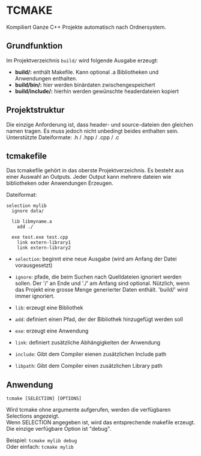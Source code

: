 # TCMAKE
Kompiliert Ganze C++ Projekte automatisch nach Ordnersystem.

## Grundfunktion
Im Projektverzeichnis ```build/``` wird folgende Ausgabe erzeugt:

* **build/:** enthält Makefile. Kann optional .a Bibliotheken und Anwendungen enthalten.
* **build/bin/:** hier werden binärdaten zwischengespeichert
* **build/include/:** hierhin werden gewünschte headerdateien kopiert

## Projektstruktur
Die einzige Anforderung ist, dass header- und source-dateien den gleichen namen tragen. Es muss jedoch nicht unbedingt beides enthalten sein. Unterstützte Dateiformate: .h / .hpp / .cpp / .c

## tcmakefile
Das tcmakefile gehört in das oberste Projektverzeichnis. Es besteht aus einer Auswahl an Outputs. Jeder Output kann mehrere dateien wie bibliotheken oder Anwendungen Erzeugen.

Dateiformat:

```
selection mylib
  ignore data/
 
  lib libmyname.a
    add ./

  exe test.exe test.cpp
    link extern-library1
    link extern-library2
```

* ```selection```: beginnt eine neue Ausgabe (wird am Anfang der Datei vorausgesetzt)

* ```ignore```: pfade, die beim Suchen nach Quelldateien ignoriert werden sollen. Der '/' an Ende und './' am Anfang sind optional. Nützlich, wenn das Projekt eine grosse Menge generierter Daten enthält. 'build/' wird immer ignoriert.

* ```lib```: erzeugt eine Bibliothek

* ```add```: definiert einen Pfad, der der Bibliothek hinzugefügt werden soll

* ```exe```: erzeugt eine Anwendung

* ```link```: definiert zusätzliche Abhängigkeiten der Anwendung

* ```include```: Gibt dem Compiler eienen zusätzlichen Include path

* ```libpath```: Gibt dem Compiler einen zusätzlichen Library path

## Anwendung

```tcmake [SELECTION] [OPTIONS]```

Wird tcmake ohne argumente aufgerufen, werden die verfügbaren Selections angezeigt.  
Wenn SELECTION angegeben ist, wird das entsprechende makefile erzeugt.  
Die einzige verfügbare Option ist "debug".

Beispiel: ```tcmake mylib debug```  
Oder einfach: ```tcmake mylib```